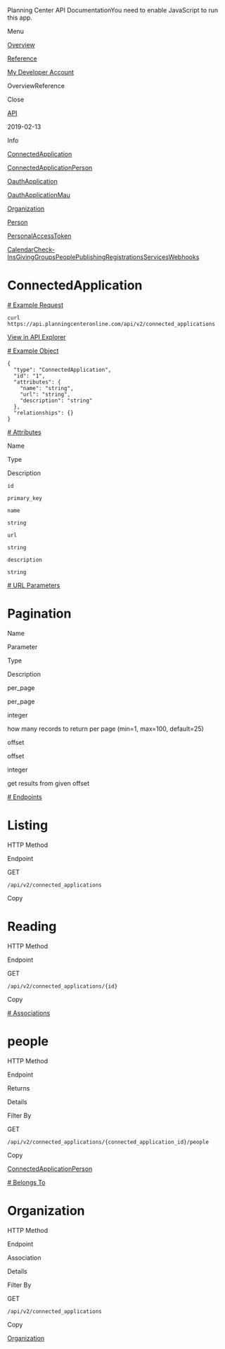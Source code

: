 Planning Center API DocumentationYou need to enable JavaScript to run this app.

Menu

[Overview](#/overview/)

[Reference](connected_application.md)

[My Developer Account](https://api.planningcenteronline.com/oauth/applications)

OverviewReference

Close

[API](#/apps/api)

2019-02-13

Info

[ConnectedApplication](connected_application.md)

[ConnectedApplicationPerson](connected_application_person.md)

[OauthApplication](oauth_application.md)

[OauthApplicationMau](oauth_application_mau.md)

[Organization](organization.md)

[Person](person.md)

[PersonalAccessToken](personal_access_token.md)

[Calendar](#/apps/calendar)[Check-Ins](#/apps/check-ins)[Giving](#/apps/giving)[Groups](#/apps/groups)[People](#/apps/people)[Publishing](#/apps/publishing)[Registrations](#/apps/registrations)[Services](#/apps/services)[Webhooks](#/apps/webhooks)

# ConnectedApplication

[# Example Request](#/apps/api/2019-02-13/vertices/connected_application#example-request)

```
curl https://api.planningcenteronline.com/api/v2/connected_applications
```

[View in API Explorer](https://api.planningcenteronline.com/explorer/api/v2/connected_applications)

[# Example Object](#/apps/api/2019-02-13/vertices/connected_application#example-object)

```
{
  "type": "ConnectedApplication",
  "id": "1",
  "attributes": {
    "name": "string",
    "url": "string",
    "description": "string"
  },
  "relationships": {}
}
```

[# Attributes](#/apps/api/2019-02-13/vertices/connected_application#attributes)

Name

Type

Description

`id`

`primary_key`

`name`

`string`

`url`

`string`

`description`

`string`

[# URL Parameters](#/apps/api/2019-02-13/vertices/connected_application#url-parameters)

# Pagination

Name

Parameter

Type

Description

per\_page

per\_page

integer

how many records to return per page (min=1, max=100, default=25)

offset

offset

integer

get results from given offset

[# Endpoints](#/apps/api/2019-02-13/vertices/connected_application#endpoints)

# Listing

HTTP Method

Endpoint

GET

`/api/v2/connected_applications`

Copy

# Reading

HTTP Method

Endpoint

GET

`/api/v2/connected_applications/{id}`

Copy

[# Associations](#/apps/api/2019-02-13/vertices/connected_application#associations)

# people

HTTP Method

Endpoint

Returns

Details

Filter By

GET

`/api/v2/connected_applications/{connected_application_id}/people`

Copy

[ConnectedApplicationPerson](connected_application_person.md)

[# Belongs To](#/apps/api/2019-02-13/vertices/connected_application#belongs-to)

# Organization

HTTP Method

Endpoint

Association

Details

Filter By

GET

`/api/v2/connected_applications`

Copy

[Organization](organization.md)
